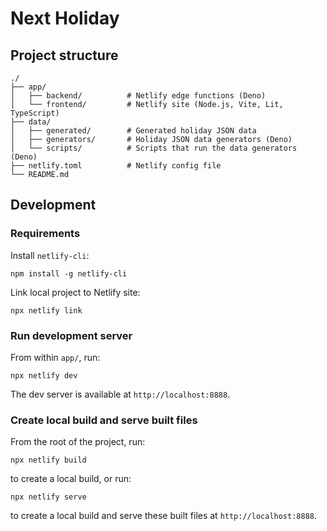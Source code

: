 # Next Holiday

## Project structure

```text
./
├── app/
│   ├── backend/          # Netlify edge functions (Deno)
│   └── frontend/         # Netlify site (Node.js, Vite, Lit, TypeScript)
├── data/
│   ├── generated/        # Generated holiday JSON data
│   ├── generators/       # Holiday JSON data generators (Deno)
│   └── scripts/          # Scripts that run the data generators (Deno)
├── netlify.toml          # Netlify config file
└── README.md
```

## Development

### Requirements

Install `netlify-cli`:

```text
npm install -g netlify-cli
```

Link local project to Netlify site:

```text
npx netlify link
```

### Run development server

From within `app/`, run:

```text
npx netlify dev
```

The dev server is available at `http://localhost:8888`.

### Create local build and serve built files

From the root of the project, run:

```text
npx netlify build
```

to create a local build, or run:

```text
npx netlify serve
```

to create a local build and serve these built files at `http://localhost:8888`.
